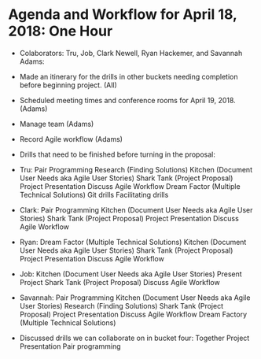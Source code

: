 # Agenda and Workflow for April 18, 2018: One Hour

* Colaborators: Tru, Job, Clark Newell, Ryan Hackemer, and Savannah Adams:

* Made an itinerary for the drills in other buckets needing completion before beginning project. (All)

* Scheduled meeting times and conference rooms for April 19, 2018. (Adams)

* Manage team (Adams)

* Record Agile workflow (Adams)

* Drills that need to be finished before turning in the proposal:

* Tru:   Pair Programming
         Research (Finding Solutions)
         Kitchen (Document User Needs aka Agile User Stories)
         Shark Tank (Project Proposal)
         Project Presentation
         Discuss Agile Workflow
         Dream Factor (Multiple Technical Solutions)
         Git drills
         Facilitating drills

* Clark: Pair Programming
         Kitchen (Document User Needs aka Agile User Stories)
         Shark Tank (Project Proposal)
         Project Presentation
         Discuss Agile Workflow

* Ryan:  Dream Factor (Multiple Technical Solutions)
         Kitchen (Document User Needs aka Agile User Stories)
         Shark Tank (Project Proposal)
         Project Presentation
         Discuss Agile Workflow

* Job:   Kitchen (Document User Needs aka Agile User Stories)
         Present Project
         Shark Tank (Project Proposal)
         Discuss Agile Workflow

* Savannah: Pair Programming
            Kitchen (Document User Needs aka Agile User Stories)
            Research (Finding Solutions)
            Shark Tank (Project Proposal)
            Project Presentation
            Discuss Agile Workflow
            Dream Factory (Multiple Technical Solutions)

* Discussed drills we can collaborate on in bucket four:
        Together Project Presentation
        Pair programming